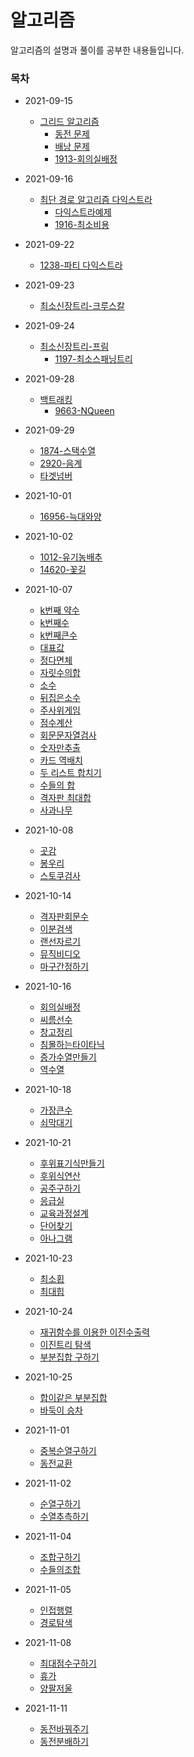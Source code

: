 # 알고리즘

알고리즘의 설명과 풀이를 공부한 내용들입니다.


### 목차

- 2021-09-15 
  - [그리드 알고리즘](./Greedy/탐욕알고리즘.md)
    - [동전 문제](./Greedy/problems/동전문제.py)
    - [배낭 문제](./Greedy/problems/배낭문제.py)
    - [1913-회의실배정](./Greedy/problems/1913-회의실배정.py)
- 2021-09-16 
  - [최단 경로 알고리즘 다익스트라](./최단경로/최단경로알고리즘.md)
    - [다익스트라예제](./최단경로/다익스트라예제.py)
    - [1916-최소비용](./최단경로/problems/1916-최소비용.py)
- 2021-09-22
  - [1238-파티 다익스트라](./최단경로/problems/1238-파티.py)
- 2021-09-23
  - [최소신장트리-크루스칼](./최소신장트리/최소신장트리.md)
- 2021-09-24
  - [최소신장트리-프림](./최소신장트리/최소신장트리.md)
    - [1197-최소스패닝트리](./최소신장트리/problems/1197-최소스패닝트리.py)
  
- 2021-09-28
  - [백트래킹](./백트래킹/백트래킹.md)
    - [9663-NQueen](./백트래킹/problems/9663-NQueen.py)
- 2021-09-29
  - [1874-스택수열](./problems/1874-스택수열.py)
  - [2920-음계](./problems/2920-음계.py)
  - [타겟넘버](./problems/타겟넘버.py)
- 2021-10-01
  - [16956-늑대와양](./problems/16956-늑대와양.py)
- 2021-10-02
  - [1012-유기농배추](./problems/1012-유기농배추.py)
  - [14620-꽃길](./problems/14620-꽃길.py)
- 2021-10-07
  - [k번째 약수](./코딩구현력기르기/k번째약수.py)
  - [k번째수](./코딩구현력기르기/k번째수.py)
  - [k번째큰수](./코딩구현력기르기/k번째큰수.py)
  - [대표값](./코딩구현력기르기/대표값.py)
  - [정다면체](./코딩구현력기르기/정다면체.py)
  - [자릿수의합](./코딩구현력기르기/자릿수의합.py)
  - [소수](./코딩구현력기르기/소수.py)
  - [뒤집은소수](./코딩구현력기르기/뒤집은소수.py)
  - [주사위게임](./코딩구현력기르기/주사위게임.py)
  - [점수계산](./코딩구현력기르기/점수계산.py) 
  - [회문문자열검사](./탐색시뮬레이션(string,1차원,2차원)/회문문자열검사.py)
  - [숫자만추출](./탐색시뮬레이션(string,1차원,2차원)/숫자만추출.py)
  - [카드 역배치](./탐색시뮬레이션(string,1차원,2차원)/카드역배치.py)
  - [두 리스트 합치기](./탐색시뮬레이션(string,1차원,2차원)/두리스트합치기.py)
  - [수들의 합](./탐색시뮬레이션(string,1차원,2차원)/수들의합.py)
  - [격자판 최대합](./탐색시뮬레이션(string,1차원,2차원)/격자판최대합.py)
  - [사과나무](./탐색시뮬레이션(string,1차원,2차원)/사과나무.py)
- 2021-10-08
  - [곳감](./탐색시뮬레이션(string,1차원,2차원)/곳감.py)
  - [봉우리](./탐색시뮬레이션(string,1차원,2차원)/봉우리.py)
  - [스토쿠검사](./탐색시뮬레이션(string,1차원,2차원)/스토쿠검사.py)
- 2021-10-14
  - [격자판회문수](./탐색시뮬레이션(string,1차원,2차원)/격자판회문수.py)
  - [이분검색](./이분탐색/이분검색.py)
  - [랜선자르기](./이분탐색/랜선자르기.py)
  - [뮤직비디오](./이분탐색/뮤직비디오.py)
  - [마구간정하기](./이분탐색/마구간정하기.py)
- 2021-10-16
  - [회의실배정](./Greedy/problems/회의실배정.py)
  - [씨름선수](./Greedy/problems/씨름선수.py)
  - [창고정리](./Greedy/problems/창고정리.py)
  - [침몰하는타이타닉](./Greedy/problems/침몰하는타이타닉.py)
  - [증가수열만들기](./Greedy/problems/증가수열만들기.py)
  - [역수열](./Greedy/problems/역수열.py)
- 2021-10-18
  - [가장큰수](./자료구조(스택큐해쉬힙)/가장큰수.py)
  - [쇠막대기](./자료구조(스택큐해쉬힙)/쇠막대기.py)
- 2021-10-21  
  - [후위표기식만들기](./자료구조(스택큐해쉬힙)/후위표기식만들기.py)
  - [후위식연산](./자료구조(스택큐해쉬힙)/후위식연산.py)
  - [공주구하기](./자료구조(스택큐해쉬힙)/공주구하기.py)
  - [응급실](./자료구조(스택큐해쉬힙)/응급실.py)
  - [교육과정설계](./자료구조(스택큐해쉬힙)/교육과정설계.py)
  - [단어찾기](./자료구조(스택큐해쉬힙)/단어찾기.py)
  - [아나그램](./자료구조(스택큐해쉬힙)/아나그램.py)
- 2021-10-23
  - [최소횝](./자료구조(스택큐해쉬힙)/최소힙.py)
  - [최대힙](./자료구조(스택큐해쉬힙)/최대힙.py)
- 2021-10-24
  - [재귀함수를 이용한 이진수출력](./완전탐색DFS기초/재귀함수를이용한이진수출력.py)
  - [이진트리 탐색](./완전탐색DFS기초/이진트리탐색.py)
  - [부분집합 구하기](./완전탐색DFS기초/부분집합구하기.py)
- 2021-10-25
  - [합이같은 부분집합](./완전탐색DFS기초/합이같은부분집합.py)
  - [바둑이 승차](./완전탐색DFS기초/바둑이승차.py)
- 2021-11-01
  - [중복순열구하기](./완전탐색DFS기초/중복순열구하기.py)
  - [동전교환](./완전탐색DFS기초/동전교환.py)
- 2021-11-02
  - [순열구하기](./완전탐색DFS기초/순열구하기.py)
  - [수열추측하기](./완전탐색DFS기초/수열추측하기.py)
- 2021-11-04
  - [조합구하기](./완전탐색DFS기초/조합구하기.py)
  - [수들의조합](./완전탐색DFS기초/수들의조합.py)
- 2021-11-05
  - [인접행렬](./완전탐색DFS기초/인접행렬.py)
  - [경로탐색](./완전탐색DFS기초/경로탐색.py)
- 2021-11-08
  - [최대점수구하기](./깊이넓이우선탐색/최대점수구하기.py)
  - [휴가](./깊이넓이우선탐색/휴가.py)
  - [양팔저울](./깊이넓이우선탐색/양팔저울.py)
- 2021-11-11
  - [동전바꿔주기](./깊이넓이우선탐색/동전바꿔주기.py)
  - [동전분배하기](./깊이넓이우선탐색/동전분배하기.py)